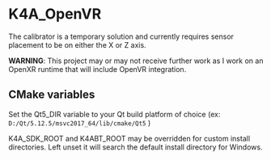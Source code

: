 # K4A_OpenVR
The calibrator is a temporary solution and currently requires sensor placement to be on either the X or Z axis.

**WARNING**: This project may or may not receive further work as I work on an OpenXR runtime that will include OpenVR integration.
## CMake variables
Set the Qt5_DIR variable to your Qt build platform of choice (ex: `D:/Qt/5.12.5/msvc2017_64/lib/cmake/Qt5` )

K4A_SDK_ROOT and K4ABT_ROOT may be overridden for custom install directories. Left unset it will search the default install directory for Windows.
